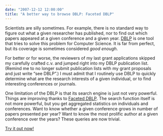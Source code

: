 ```yaml
---
date: "2007-12-12 12:00:00"
title: "A better way to browse DBLP: Faceted DBLP"
---
```




Scientists are silly sometimes. For example, there is no standard way to figure out what a given researcher has published, nor to find out which papers appeared at a given conference and a given year. [DBLP](http://dblp.uni-trier.de/db/index.html) is one tool that tries to solve this problem for Computer Science. It is far from perfect, but its coverage is sometimes considered <em>good enough</em>.

For better or for worse, the reviewers of my last grant applications skipped my carefully crafted c.v. and jumped right into my DBLP publication list. (Remind me to no longer submit publication lists with my grant proposals and just write &ldquo;see DBLP&rdquo;.) I must admit that I routinely use DBLP to quickly determine what are the research interests of a given individual, or to find interesting conferences or journals.

One limitation of the DBLP is that its search engine is just not very powerful. Things are improving thanks to [Faceted DBLP](http://dblp.l3s.de/?q=&#038;newQuery=yes&#038;resTableName=query_resultmm9Aeu). The search function itself is not more powerful, but you get aggregated statistics on individuals and conferences. Want to know whether a given conference grows in number of papers presented per year? Want to know the most prolific author at a given conference over the years? These queries are now trivial.

[Try it out now!](http://dblp.l3s.de/?q=&amp;newQuery=yes&amp;resTableName=query_resultiugekL)

